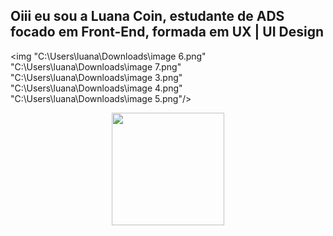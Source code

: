 ## Oiii eu sou a Luana Coin, estudante de ADS focado em Front-End, formada em UX | UI Design

<img "C:\Users\luana\Downloads\image 6.png"
"C:\Users\luana\Downloads\image 7.png"
"C:\Users\luana\Downloads\image 3.png"
"C:\Users\luana\Downloads\image 4.png"
"C:\Users\luana\Downloads\image 5.png"/>

<div align="center">
  <a href="https://github.com/luanacoin">
  <img height="180em" src="https://github-readme-stats.vercel.app/api?username=luanacoin&show_icons=true&theme=dark&include_all_commits=true&count_private=true"/>
</div>
 
